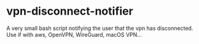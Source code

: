# vpn-disconnect-notifier
A very small bash script notifying the user that the vpn has disconnected. Use if with aws, OpenVPN, WireGuard, macOS VPN...
